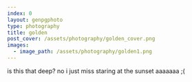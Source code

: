 ```yaml
---
index: 0
layout: genpgphoto
type: photography
title: golden 
post_cover: /assets/photography/golden_cover.png
images: 
  - image_path: /assets/photography/golden1.png
---
```






is this that deep? no
i just miss staring at the sunset aaaaaaa ;(
